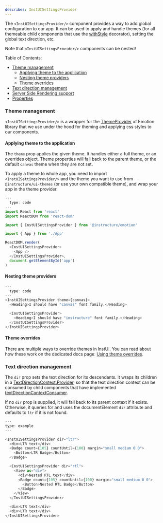 ```yaml
---
describes: InstUISettingsProvider
---
```


The `<InstUISettingsProvider/>` component provides a way to add global configuration to our app. It can be used to apply and handle themes (for all themeable child components that use the [withStyle](#withStyle) decorator), setting the global text direction, etc.

Note that `<InstUISettingsProvider/>` components can be nested!

Table of Contents:

- [Theme management](/#InstUISettingsProvider/#theme-management)
  - [Applying theme to the application](/#InstUISettingsProvider/#theme-management-applying-theme-to-the-application)
  - [Nesting theme providers](/#InstUISettingsProvider/#theme-management-nesting-theme-providers)
  - [Theme overrides](/#InstUISettingsProvider/#theme-management-theme-overrides)
- [Text direction management](/#InstUISettingsProvider/#text-direction-management)
- [Server Side Rendering support](/#InstUISettingsProvider/#server-side-rendering-support)
- [Properties](/#InstUISettingsProvider/#InstUISettingsProviderProperties)

### Theme management

`<InstUISettingsProvider/>` is a wrapper for the [ThemeProvider](https://emotion.sh/docs/theming#themeprovider-reactcomponenttype) of Emotion library that we use under the hood for theming and applying css styles to our components.

#### Applying theme to the application

The `theme` prop applies the given theme. It handles either a full theme, or an overrides object. Theme properties will fall back to the parent theme, or the default `canvas` theme when they are not set.

To apply a theme to whole app, you need to import `<InstUISettingsProvider/>` and the theme you want to use from `@instructure/ui-themes` (or use your own compatible theme), and wrap your app in the theme provider.

```js
---
  type: code
---
import React from 'react'
import ReactDOM from 'react-dom'

import { InstUISettingsProvider } from '@instructure/emotion'

import { App } from './App'

ReactDOM.render(
  <InstUISettingsProvider>
    <App />
  </InstUISettingsProvider>,
  document.getElementById('app')
)
```

#### Nesting theme providers

```js
---
  type: code
---
<InstUISettingsProvider theme={canvas}>
  <Heading>I should have "canvas" font family.</Heading>

  <InstUISettingsProvider>
    <Heading>I should have "instructure" font family.</Heading>
  </InstUISettingsProvider>
</InstUISettingsProvider>
```

#### Theme overrides

There are multiple ways to override themes in InstUI. You can read about how these work on the dedicated docs page: [Using theme overrides](/#using-theme-overrides).

### Text direction management

The `dir` prop sets the text direction for its descendants. It wraps its children in a [TextDirectionContext.Provider](/#TextDirectionContext), so that the text direction context can be consumed by child components that have implemented [textDirectionContextConsumer](#textDirectionContextConsumer).

If no `dir` prop is supplied, it will fall back to its parent context if it
exists. Otherwise, it queries for and uses the documentElement `dir` attribute and defaults to `ltr` if it is not found.

```js
---
type: example
---

<InstUISettingsProvider dir="ltr">
  <div>LTR text</div>
  <Badge count={105} countUntil={100} margin="small medium 0 0">
    <Button>LTR Badge</Button>
  </Badge>

  <InstUISettingsProvider dir="rtl">
    <View as="div">
      <div>Nested RTL text</div>
      <Badge count={105} countUntil={100} margin="small medium 0 0">
        <Button>Nested RTL Badge</Button>
      </Badge>
    </View>
  </InstUISettingsProvider>

  <div>LTR text</div>
  <div>LTR text</div>
</InstUISettingsProvider>
```

